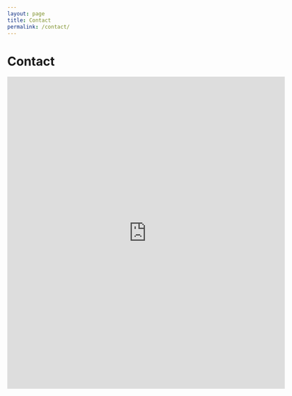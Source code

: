 ```yaml
---
layout: page
title: Contact
permalink: /contact/
---
```


# Contact

<iframe src="https://docs.google.com/forms/d/1VCPhmQAC9e8cq2AUv_fb126QxOUntUsm6z6g5wbgU38/viewform?embedded=true" width="637" height="715" frameborder="0" marginheight="0" marginwidth="0">Loading...</iframe>
